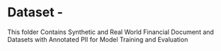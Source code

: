 # Dataset - 
This folder Contains Synthetic and Real World Financial Document and Datasets with Annotated PII for Model Training and Evaluation

